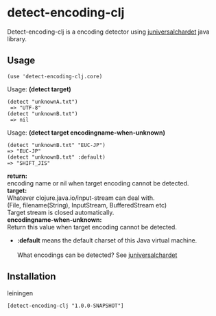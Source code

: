# detect-encoding-clj

Detect-encoding-clj is a encoding detector using [juniversalchardet](http://code.google.com/p/juniversalchardet/) java library.

## Usage
    (use 'detect-encoding-clj.core)

Usage: **(detect target)**

    (detect "unknownA.txt")
     => "UTF-8"
    (detect "unknownB.txt")
     => nil

Usage: **(detect target encodingname-when-unknown)**

    (detect "unknownB.txt" "EUC-JP")
    => "EUC-JP"
    (detect "unknownB.txt" :default)
    => "SHIFT_JIS"

**return:**<br>
   encoding name or nil when target encoding cannot be detected.<br>
**target:**<br>
   Whatever clojure.java.io/input-stream can deal with.<br>
   (File, filename(String), InputStream, BufferedStream etc)<br>
   Target stream is closed automatically.<br>
**encodingname-when-unknown:**<br>
   Return this value when target encoding cannot be detected.<br>
  -  **:default** means the default charset of this Java virtual machine.
<br><br>
What encodings can be detected?
See [juniversalchardet](http://code.google.com/p/juniversalchardet/)

## Installation

leiningen

    [detect-encoding-clj "1.0.0-SNAPSHOT"]
